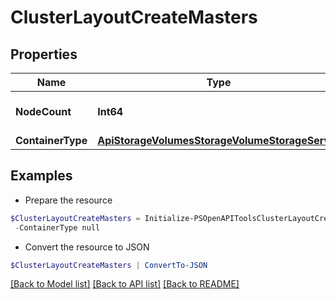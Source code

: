 # ClusterLayoutCreateMasters
## Properties

Name | Type | Description | Notes
------------ | ------------- | ------------- | -------------
**NodeCount** | **Int64** | Number of nodes | [optional] [default to 1]
**ContainerType** | [**ApiStorageVolumesStorageVolumeStorageServer**](ApiStorageVolumesStorageVolumeStorageServer.md) |  | 

## Examples

- Prepare the resource
```powershell
$ClusterLayoutCreateMasters = Initialize-PSOpenAPIToolsClusterLayoutCreateMasters  -NodeCount null `
 -ContainerType null
```

- Convert the resource to JSON
```powershell
$ClusterLayoutCreateMasters | ConvertTo-JSON
```

[[Back to Model list]](../README.md#documentation-for-models) [[Back to API list]](../README.md#documentation-for-api-endpoints) [[Back to README]](../README.md)


